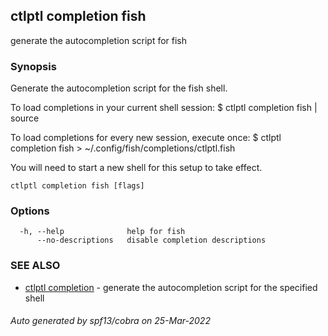 ## ctlptl completion fish

generate the autocompletion script for fish

### Synopsis


Generate the autocompletion script for the fish shell.

To load completions in your current shell session:
$ ctlptl completion fish | source

To load completions for every new session, execute once:
$ ctlptl completion fish > ~/.config/fish/completions/ctlptl.fish

You will need to start a new shell for this setup to take effect.


```
ctlptl completion fish [flags]
```

### Options

```
  -h, --help              help for fish
      --no-descriptions   disable completion descriptions
```

### SEE ALSO

* [ctlptl completion](ctlptl_completion.md)	 - generate the autocompletion script for the specified shell

###### Auto generated by spf13/cobra on 25-Mar-2022
